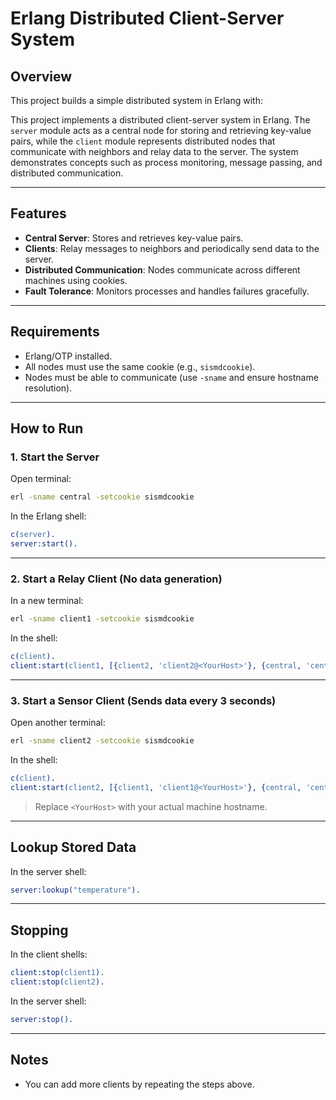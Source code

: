 # Erlang Distributed Client-Server System

## Overview

This project builds a simple distributed system in Erlang with:

This project implements a distributed client-server system in Erlang.
The `server` module acts as a central node for storing and retrieving key-value pairs,
while the `client` module represents distributed nodes that communicate with neighbors and relay data to the server.
The system demonstrates concepts such as process monitoring, message passing, and distributed communication.

---

## Features
- **Central Server**: Stores and retrieves key-value pairs.
- **Clients**: Relay messages to neighbors and periodically send data to the server.
- **Distributed Communication**: Nodes communicate across different machines using cookies.
- **Fault Tolerance**: Monitors processes and handles failures gracefully.

---

## Requirements

- Erlang/OTP installed.
- All nodes must use the same cookie (e.g., `sismdcookie`).
- Nodes must be able to communicate (use `-sname` and ensure hostname resolution).

---

## How to Run

### 1. Start the Server

Open terminal:

```bash
erl -sname central -setcookie sismdcookie
```

In the Erlang shell:

```erlang
c(server).
server:start().
```

---

### 2. Start a Relay Client (No data generation)

In a new terminal:

```bash
erl -sname client1 -setcookie sismdcookie
```

In the shell:

```erlang
c(client).
client:start(client1, [{client2, 'client2@<YourHost>'}, {central, 'central@<YourHost>'}]).
```

---

### 3. Start a Sensor Client (Sends data every 3 seconds)

Open another terminal:

```bash
erl -sname client2 -setcookie sismdcookie
```

In the shell:

```erlang
c(client).
client:start(client2, [{client1, 'client1@<YourHost>'}, {central, 'central@<YourHost>'}], 3000).
```

> Replace `<YourHost>` with your actual machine hostname.

---

## Lookup Stored Data

In the server shell:

```erlang
server:lookup("temperature").
```

---

## Stopping

In the client shells:

```erlang
client:stop(client1).
client:stop(client2).
```

In the server shell:

```erlang
server:stop().
```

---

## Notes
- You can add more clients by repeating the steps above.
